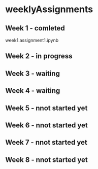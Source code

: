 # weeklyAssignments
## Week 1 - comleted
week1.assignment1.ipynb
## Week 2 - in progress
## Week 3 - waiting
## Week 4 - waiting
## Week 5 - nnot started yet
## Week 6 - nnot started yet
## Week 7 - nnot started yet
## Week 8 - nnot started yet
